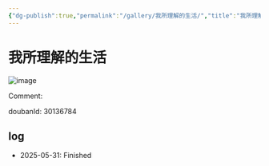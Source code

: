```yaml
---
{"dg-publish":true,"permalink":"/gallery/我所理解的生活/","title":"我所理解的生活","created":"2025-06-02T12:37:17.182+08:00"}
---
```



# 我所理解的生活

![image](https://hiraeth-picbed.oss-cn-beijing.aliyuncs.com/20250531154314.webp)

Comment: 



doubanId: 30136784

## log

- 2025-05-31: Finished
